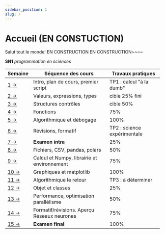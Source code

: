 ```yaml
---
sidebar_position: 1
slug: /
---
```


# Accueil (EN CONSTUCTION)

Salut tout le monde! EN CONSTRUCTION EN CONSTRUCTION~~~~


**SN1** *programmation en sciences*

| Semaine                        | Séquence des cours                          | Travaux pratiques           |
|--------------------------------|---------------------------------------------|-----------------------------|
| [1 →](/sn1/cours/rencontre1)   | Intro, plan de cours, premier script        | TP1 : calcul "à la dumb"    |
| [2 →](/sn1/cours/rencontre2)   | Valeurs, expressions, types                 | cible 25% fini              |
| [3 →](/sn1/cours/rencontre3)   | Structures contrôles                        | cible 50%                   |
| [4 →](/sn1/cours/rencontre4)   | Fonctions                                   | 75%                         |
| [5 →](/sn1/cours/rencontre5)   | Algorithmique et débogage                   | 100%                        |
| [6 →](/sn1/cours/rencontre6)   | Révisions, formatif                         | TP2 : science expérimentale |
| [7 →](/sn1/cours/rencontre7)   | **Examen intra**                            | 25%                         |
| [8 →](/sn1/cours/rencontre8)   | Fichiers, CSV, pandas, polars               | 50%                         |
| [9 →](/sn1/cours/rencontre9)   | Calcul et Numpy, librairie et environnement | 75%                         |
| [10 →](/sn1/cours/rencontre10) | Graphiques et matplotlib                    | 100%                        |
| [11 →](/sn1/cours/rencontre11) | Algorithmique le retour                     | TP3 : à déterminer          |
| [12 →](/sn1/cours/rencontre12) | Objet et classes                            | 25%                         |
| [13 →](/sn1/cours/rencontre13) | Performance, optimisation parallélisme      | 50%                         |
| [14 →](/sn1/cours/rencontre14) | Formatif/révisions. Aperçu Réseaux neurones | 75%                         |
| [15 →](/sn1/cours/rencontre15) | **Examen final**                            | 100%                        |
